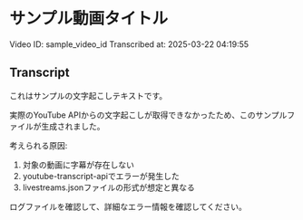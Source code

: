 # サンプル動画タイトル

Video ID: sample_video_id
Transcribed at: 2025-03-22 04:19:55

## Transcript

これはサンプルの文字起こしテキストです。

実際のYouTube APIからの文字起こしが取得できなかったため、このサンプルファイルが生成されました。

考えられる原因:
1. 対象の動画に字幕が存在しない
2. youtube-transcript-apiでエラーが発生した
3. livestreams.jsonファイルの形式が想定と異なる

ログファイルを確認して、詳細なエラー情報を確認してください。

